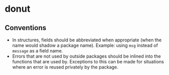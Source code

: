 # donut

## Conventions

- In structures, fields should be abbreviated when appropriate (when the name would shadow a package name). Example: using `msg` instead of `message` as a field name.
- Errors that are not used by outside packages should be inlined into the functions that are used by. Exceptions to this can be made for situations where an error is reused privately by the package.
